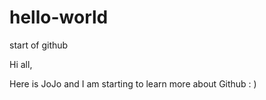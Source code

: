 # hello-world
start of github

Hi all,

Here is JoJo and I am starting to learn more about Github : )
